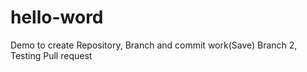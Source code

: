 # hello-word
Demo to create Repository, Branch and commit work(Save)
Branch 2, Testing Pull request
